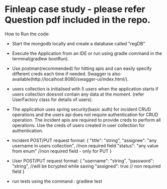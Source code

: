 # Finleap case study - please refer Question pdf included in the repo.



How to Run the code: 

- Start the mongodb locally and create a database called "regDB"

- Execute the Application from an IDE or run using gradle command in the 
  terminal(gradlew bootRun).

- Use postman(recommended) for hitting apis and can easily specify different creds 
  each time if needed. Swagger is also available(http://localhost:8080/swagger-ui/index.html/).
  
- users collection is initialised with 5 users when the application starts if users collection
  doesnot contain any data at the moment. (refer UserFactory class for details of users).
  
- The application uses spring security(basic auth) for incident CRUD operations and the users api 
  does not require authentication for CRUD operation. The incident apis are required to provide creds 
  to perform all operations. Use the creds of users created in user collection for authentication.

- Incident POST/PUT request format:
  {
  "title": "string",
  "assignee": "any username in users collection",    //non required field
  "status": "any value from enum"     //non required field - only for PUT
  }
  
- User POST/PUT request format:
  {
  "username": "string",
  "password": "string",      //will be bcrypted while saving
  "assigned": true          // non required field
  }
  
- run tests using the command : gradlew test









